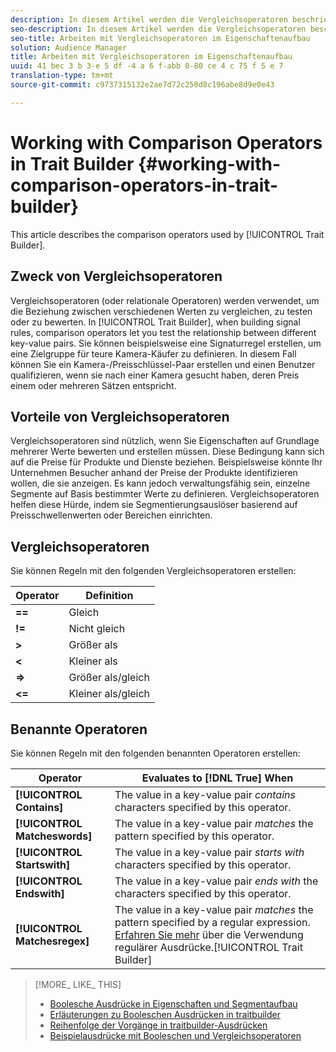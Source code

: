 ```yaml
---
description: In diesem Artikel werden die Vergleichsoperatoren beschrieben, die von Eigenschaften Builder verwendet werden.
seo-description: In diesem Artikel werden die Vergleichsoperatoren beschrieben, die von Eigenschaften Builder verwendet werden.
seo-title: Arbeiten mit Vergleichsoperatoren im Eigenschaftenaufbau
solution: Audience Manager
title: Arbeiten mit Vergleichsoperatoren im Eigenschaftenaufbau
uuid: 41 bec 3 b 3-e 5 df -4 a 6 f-abb 0-80 ce 4 c 75 f 5 e 7
translation-type: tm+mt
source-git-commit: c9737315132e2ae7d72c250d8c196abe8d9e0e43

---
```



# Working with Comparison Operators in Trait Builder {#working-with-comparison-operators-in-trait-builder}

This article describes the comparison operators used by [!UICONTROL Trait Builder].

## Zweck von Vergleichsoperatoren

<!-- c_tb_comparison_operators.xml -->

Vergleichsoperatoren (oder relationale Operatoren) werden verwendet, um die Beziehung zwischen verschiedenen Werten zu vergleichen, zu testen oder zu bewerten. In [!UICONTROL Trait Builder], when building signal rules, comparison operators let you test the relationship between different key-value pairs. Sie können beispielsweise eine Signaturregel erstellen, um eine Zielgruppe für teure Kamera-Käufer zu definieren. In diesem Fall können Sie ein Kamera-/Preisschlüssel-Paar erstellen und einen Benutzer qualifizieren, wenn sie nach einer Kamera gesucht haben, deren Preis einem oder mehreren Sätzen entspricht.

## Vorteile von Vergleichsoperatoren

Vergleichsoperatoren sind nützlich, wenn Sie Eigenschaften auf Grundlage mehrerer Werte bewerten und erstellen müssen. Diese Bedingung kann sich auf die Preise für Produkte und Dienste beziehen. Beispielsweise könnte Ihr Unternehmen Besucher anhand der Preise der Produkte identifizieren wollen, die sie anzeigen. Es kann jedoch verwaltungsfähig sein, einzelne Segmente auf Basis bestimmter Werte zu definieren. Vergleichsoperatoren helfen diese Hürde, indem sie Segmentierungsauslöser basierend auf Preisschwellenwerten oder Bereichen einrichten.

## Vergleichsoperatoren

Sie können Regeln mit den folgenden Vergleichsoperatoren erstellen:

| Operator | Definition |
|---|---|
| **==** | Gleich |
| **!=** | Nicht gleich |
| **&gt;** | Größer als |
| **&lt;** | Kleiner als |
| **=&gt;** | Größer als/gleich |
| **&lt;=** | Kleiner als/gleich |

## Benannte Operatoren

Sie können Regeln mit den folgenden benannten Operatoren erstellen:

| Operator | Evaluates to [!DNL True] When |
|---|---|
| **[!UICONTROL Contains]** | The value in a key-value pair *contains* characters specified by this operator. |
| **[!UICONTROL Matcheswords]** | The value in a key-value pair *matches* the pattern specified by this operator. |
| **[!UICONTROL Startswith]** | The value in a key-value pair *starts with* characters specified by this operator. |
| **[!UICONTROL Endswith]** | The value in a key-value pair *ends with* the characters specified by this operator. |
| **[!UICONTROL Matchesregex]** | The value in a key-value pair *matches* the pattern specified by a regular expression. [Erfahren Sie mehr](../../features/traits/trait-builder-regex.md) über die Verwendung regulärer Ausdrücke.[!UICONTROL Trait Builder] |

>[!MORE_ LIKE_ THIS]
>
>* [Boolesche Ausdrücke in Eigenschaften und Segmentaufbau](../../reference/boolean-expressions-tsb.md)
>* [Erläuterungen zu Booleschen Ausdrücken in traitbuilder](../../reference/boolean-expressions-tsb.md)
>* [Reihenfolge der Vorgänge in traitbuilder-Ausdrücken](../../features/traits/trait-operator-precedence.md)
>* [Beispielausdrücke mit Booleschen und Vergleichsoperatoren](../../features/traits/trait-expression-samples.md)

